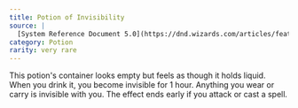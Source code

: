 ```yaml
---
title: Potion of Invisibility
source: |
  [System Reference Document 5.0](https://dnd.wizards.com/articles/features/systems-reference-document-srd)
category: Potion
rarity: very rare
---
```


This potion's container looks empty but feels as though it holds liquid. When you drink it, you become invisible for 1 hour. Anything you wear or carry is invisible with you. The effect ends early if you attack or cast a spell.
